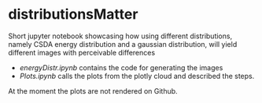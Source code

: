 # distributionsMatter
Short jupyter notebook showcasing how using different distributions, namely CSDA energy distribution and a gaussian distribution, will yield different images with perceivable differences

* _energyDistr.ipynb_ contains the code for generating the images 
* _Plots.ipynb_ calls the plots from the plotly cloud and described the steps. 

At the moment the plots are not rendered on Github.
